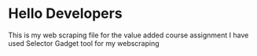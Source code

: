 # Hello Developers
This is my web scraping file for the value added course assignment
I have used Selector Gadget tool for my webscraping

